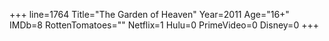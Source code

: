 +++
line=1764
Title="The Garden of Heaven"
Year=2011
Age="16+"
IMDb=8
RottenTomatoes=""
Netflix=1
Hulu=0
PrimeVideo=0
Disney=0
+++

